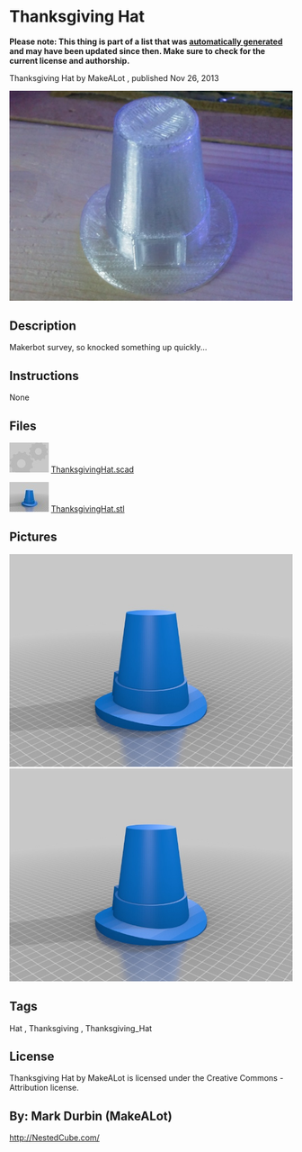 Thanksgiving Hat
===============
**Please note: This thing is part of a list that was [automatically generated](https://github.com/carlosgs/export-things) and may have been updated since then. Make sure to check for the current license and authorship.**  

Thanksgiving Hat  by MakeALot , published Nov 26, 2013

![Image](img/snowflake_010_display_large.jpg)

Description
--------
Makerbot survey, so knocked something up quickly...

Instructions
--------
None

Files
--------
[![Image](img/Gears_preview_tinycard.jpg)](ThanksgivingHat.scad)
 [ ThanksgivingHat.scad](ThanksgivingHat.scad)  

[![Image](img/ThanksgivingHat_preview_tinycard.jpg)](ThanksgivingHat.stl)
 [ ThanksgivingHat.stl](ThanksgivingHat.stl)  



Pictures
--------
![Image](img/ThanksgivingHat_display_large.jpg)
![Image](img/ThanksgivingHat_display_large.jpg)


Tags
--------
Hat , Thanksgiving , Thanksgiving_Hat  

  

License
--------
Thanksgiving Hat by MakeALot is licensed under the Creative Commons - Attribution license.  



By: Mark Durbin (MakeALot)
--------
<http://NestedCube.com/>